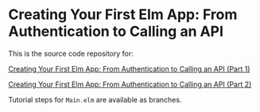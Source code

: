 # Creating Your First Elm App: From Authentication to Calling an API

This is the source code repository for:

[Creating Your First Elm App: From Authentication to Calling an API (Part 1)](https://auth0.com/blog/creating-your-first-elm-app-part-1)

[Creating Your First Elm App: From Authentication to Calling an API (Part 2)](https://auth0.com/blog/creating-your-first-elm-app-part-2)

Tutorial steps for `Main.elm` are available as branches.
